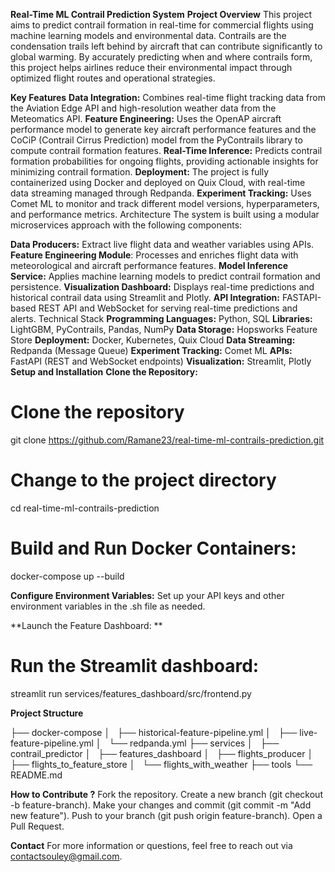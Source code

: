 **Real-Time ML Contrail Prediction System**
**Project Overview**
This project aims to predict contrail formation in real-time for commercial flights using machine learning models and environmental data. Contrails are the condensation trails left behind by aircraft that can contribute significantly to global warming. By accurately predicting when and where contrails form, this project helps airlines reduce their environmental impact through optimized flight routes and operational strategies.

**Key Features**
**Data Integration:** Combines real-time flight tracking data from the Aviation Edge API and high-resolution weather data from the Meteomatics API.
**Feature Engineering:** Uses the OpenAP aircraft performance model to generate key aircraft performance features and the CoCiP (Contrail Cirrus Prediction) model from the PyContrails library to compute contrail formation features.
**Real-Time Inference:** Predicts contrail formation probabilities for ongoing flights, providing actionable insights for minimizing contrail formation.
**Deployment:** The project is fully containerized using Docker and deployed on Quix Cloud, with real-time data streaming managed through Redpanda.
**Experiment Tracking:** Uses Comet ML to monitor and track different model versions, hyperparameters, and performance metrics.
Architecture
The system is built using a modular microservices approach with the following components:

**Data Producers:** Extract live flight data and weather variables using APIs.
**Feature Engineering Module**: Processes and enriches flight data with meteorological and aircraft performance features.
**Model Inference Service:** Applies machine learning models to predict contrail formation and persistence.
**Visualization Dashboard:** Displays real-time predictions and historical contrail data using Streamlit and Plotly.
**API Integration:** FASTAPI-based REST API and WebSocket for serving real-time predictions and alerts.
Technical Stack
**Programming Languages:** Python, SQL
**Libraries:** LightGBM, PyContrails, Pandas, NumPy
**Data Storage:** Hopsworks Feature Store
**Deployment:** Docker, Kubernetes, Quix Cloud
**Data Streaming:** Redpanda (Message Queue)
**Experiment Tracking:** Comet ML
**APIs:** FastAPI (REST and WebSocket endpoints)
**Visualization:** Streamlit, Plotly
**Setup and Installation**
**Clone the Repository:**

  # Clone the repository
  git clone https://github.com/Ramane23/real-time-ml-contrails-prediction.git

  # Change to the project directory
  cd real-time-ml-contrails-prediction

  # Build and Run Docker Containers:
  docker-compose up --build
  
**Configure Environment Variables:**
Set up your API keys and other environment variables in the .sh file as needed.

**Launch the Feature Dashboard: **

# Run the Streamlit dashboard:
streamlit run services/features_dashboard/src/frontend.py

**Project Structure**

├── docker-compose
│   ├── historical-feature-pipeline.yml
│   ├── live-feature-pipeline.yml
│   └── redpanda.yml
├── services
│   ├── contrail_predictor
│   ├── features_dashboard
│   ├── flights_producer
│   ├── flights_to_feature_store
│   └── flights_with_weather
├── tools
└── README.md

**How to Contribute ?**
Fork the repository.
Create a new branch (git checkout -b feature-branch).
Make your changes and commit (git commit -m "Add new feature").
Push to your branch (git push origin feature-branch).
Open a Pull Request.

**Contact**
For more information or questions, feel free to reach out via contactsouley@gmail.com.
